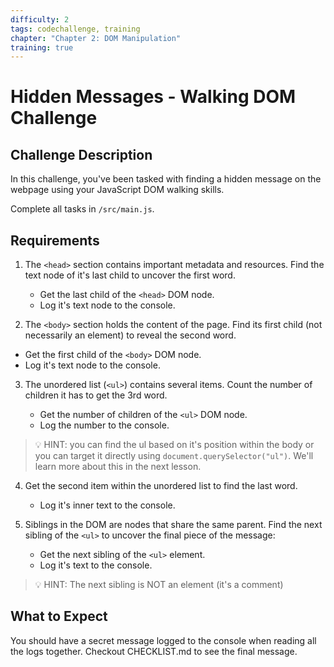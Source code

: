 ```yaml
---
difficulty: 2
tags: codechallenge, training
chapter: "Chapter 2: DOM Manipulation"
training: true
---
```


# Hidden Messages - Walking DOM Challenge

## Challenge Description

In this challenge, you've been tasked with finding a hidden message on the webpage using your JavaScript DOM walking skills.

Complete all tasks in `/src/main.js`.

## Requirements

1. The `<head>` section contains important metadata and resources. Find the text node of it's last child to uncover the first word.

   - Get the last child of the `<head>` DOM node.
   - Log it's text node to the console.

2.  The `<body>` section holds the content of the page. Find its first child (not necessarily an element) to reveal the second word.

   - Get the first child of the `<body>` DOM node.
   - Log it's text node to the console.

3. The unordered list (`<ul>`) contains several items. Count the number of children it has to get the 3rd word.

   - Get the number of children of the `<ul>` DOM node.
   - Log the number to the console.

> 💡 HINT: you can find the ul based on it's position within the body or you can target it directly using `document.querySelector("ul")`. We'll learn more about this in the next lesson.

4. Get the second item within the unordered list to find the last word. 
   - Log it's inner text to the console.

5. Siblings in the DOM are nodes that share the same parent. Find the next sibling of the `<ul>` to uncover the final piece of the message:

   - Get the next sibling of the `<ul>` element.
   - Log it's text to the console.

> 💡 HINT: The next sibling is NOT an element (it's a comment)

## What to Expect

You should have a secret message logged to the console when reading all the logs together. Checkout CHECKLIST.md to see the final message.
